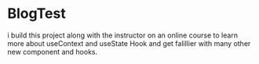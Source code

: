 # BlogTest
i build this project along with the instructor on an online course to learn more about useContext and useState Hook and get falillier with many other new component and hooks. 
